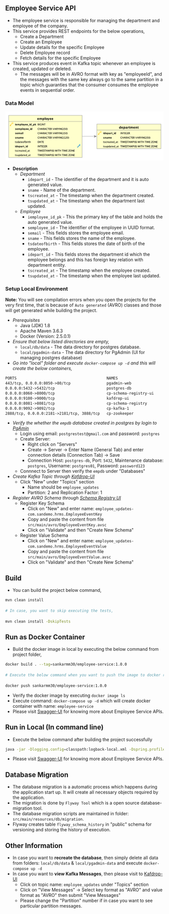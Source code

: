 ## Employee Service API

 - The employee service is responsible for managing the department and employee of the company.
 - This service provides REST endpoints for the below operations,
    - Create a Department
    - Create an Employee
    - Update details for the specific Employee
    - Delete Employee record
    - Fetch details for the specific Employee
 - This service produces event in Kafka topic whenever an employee is created, updated or deleted.
    - The messages will be in AVRO format with key as "employeeId", and the messages with the same key always go to the same partition in a topic which guaranties that the consumer consumes the employee events in sequential order.

### Data Model

![Alt text](doc_source/db_model.png)

- **Description**
    - *Department*
        - `idepart_id` - The identifier of the department and it is auto generated value.
        - `sname` - Name of the department.
        - `tscreated_at` - The timestamp when the department created.
        - `tsupdated_at` - The timestamp when the department last updated.
    - *Employee*
        - `iemployee_id_pk` - This the primary key of the table and holds the auto generated value.
        - `semployee_id` - The identifier of the employee in UUID format.
        - `semail` - This fields stores the employee email.
        - `sname` - This fields stores the name of the employee.
        - `tsdateofbirth` - This fields stores the date of birth of the employee.
        - `idepart_id` - This fields stores the department id which the employee belongs and this has foreign key relation with department entity.
        - `tscreated_at` - The timestamp when the employee created.
        - `tsupdated_at` - The timestamp when the employee last updated.     

### Setup Local Environment

**Note:** You will see compilation errors when you open the projects for the very first time, that is because of `Auto generated` (AVRO) classes and those will get generated while building the project.  

- *Prerequisites*
    - Java (JDK) 1.8
    - Apache Maven 3.6.3
    - Docker (Version: 2.5.0.1)
- *Ensure that below listed directories are empty,*
    - `local/db/data` - The data directory for postgres database.
    - `local/pgadmin-data` - The data directory for PgAdmin (UI for managing postgres database)
- *Go into "local" folder and execute `docker-compose up -d` and this will create the below containers,*

```
PORTS                                        NAMES
443/tcp, 0.0.0.0:8050->80/tcp                pgadmin-web
0.0.0.0:5432->5432/tcp                       postgres-db
0.0.0.0:8060->8000/tcp                       cp-schema-registry-ui
0.0.0.0:9100->9000/tcp                       kafdrop-ui
0.0.0.0:8081->8081/tcp                       cp-schema-registry
0.0.0.0:9092->9092/tcp                       cp-kafka-1
2888/tcp, 0.0.0.0:2181->2181/tcp, 3888/tcp   cp-zookeeper
```
- *Verify the whether the `empdb` database created in postgres by login to [PgAmin](http://localhost:8050/)*
    - Login using email: `postgrestest@gmail.com` and password: `postgres`
    - Create Server: 
        - Right click on "Servers" 
        - Create -> Server -> Enter Name (General Tab) and enter connection details (Connection Tab) -> Save
        - Connection Host: `postgres-db`, Port: `5432`, Maintenance database: `postgres`, Username: `postgres01`, Password: `password123`
    - Connnect to Server then verify the `empdb` under "Databases"
- *Create Kafka Topic through [Kafdrop-UI](http://localhost:9100/)*
    - Click "New" under "Topics" section
        - Name should be `employee_updates`
        - Partition: 2 and Replication Factor: 1
- *Register AVRO Schema through [Schema Registry UI](http://localhost:8060/)*
    - Register Key Schema
        - Click on "New" and enter name: `employee_updates-com.sandemo.hrms.EmployeeEventKey`
        - Copy and paste the content from file `src/main/avro/EmployeeEventKey.avsc`
        - Click on "Validate" and then "Create New Schema"
    - Register Value Schema
        - Click on "New" and enter name: `employee_updates-com.sandemo.hrms.EmployeeEventValue`
        - Copy and paste the content from file `src/main/avro/EmployeeEventValue.avsc`
        - Click on "Validate" and then "Create New Schema"
    
## Build

- You can build the project below command,

```bash
mvn clean install

# In case, you want to skip executing the tests,

mvn clean install -DskipTests
```

## Run as Docker Container

- Build the docker image in local by executing the below command from project folder,

```bash
docker build . --tag=sankarmm30/employee-service:1.0.0

# Execute the below command when you want to push the image to docker registry

docker push sankarmm30/employee-service:1.0.0
```

- Verify the docker image by executing `docker image ls`
- Execute command: `docker-compose up -d` which will create docker container with name: `employee-service`
- Please visit [Swagger-UI](http://localhost:8070/sandemo/swagger-ui/index.html) for knowing more about Employee Service APIs. 

## Run in Local (In command line)

- Execute the below command after building the project successfully

```bash
java -jar -Dlogging.config=classpath:logback-local.xml -Dspring.profiles.active=local employee-service-1.0.0.jar
```
- Please visit [Swagger-UI](http://localhost:8070/sandemo/swagger-ui/index.html) for knowing more about Employee Service APIs. 

## Database Migration

- The database migration is a automatic process which happens during the application start up. It will create all necessary objects required by the application.
- The migration is done by `Flyway Tool` which is a open source database-migration tool.
- The database migration scripts are maintained in folder: `src/main/resources/db/migration`.
- Flyway creates table `flyway_schema_history` in "public" schema for versioning and storing the history of execution.

## Other Information

- In case you want to **recreate the database**, then simply delete all data from folders: `local/db/data` & `local/pgadmin-data` and execute `docker-compose up -d`
- In case you want to **view Kafka Messages**, then please visit to [Kafdrop-UI](http://localhost:9100)
    - Click on topic name: `employee_updates` under "Topics" section
    - Click on "View Messages" -> Select key format as "AVRO" and value format as "AVRO" then submit "View Messages"
    - Please change the "Partition" number if in case you want to see particular partition messages.
